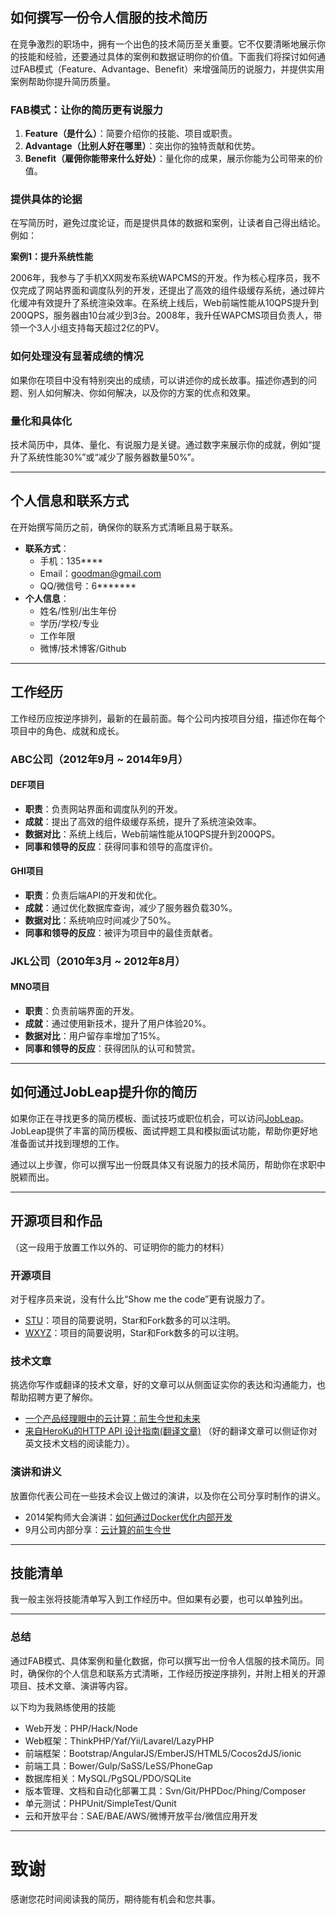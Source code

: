 ## 如何撰写一份令人信服的技术简历

在竞争激烈的职场中，拥有一个出色的技术简历至关重要。它不仅要清晰地展示你的技能和经验，还要通过具体的案例和数据证明你的价值。下面我们将探讨如何通过FAB模式（Feature、Advantage、Benefit）来增强简历的说服力，并提供实用案例帮助你提升简历质量。

### FAB模式：让你的简历更有说服力

1. **Feature（是什么）**：简要介绍你的技能、项目或职责。
2. **Advantage（比别人好在哪里）**：突出你的独特贡献和优势。
3. **Benefit（雇佣你能带来什么好处）**：量化你的成果，展示你能为公司带来的价值。

### 提供具体的论据

在写简历时，避免过度论证，而是提供具体的数据和案例，让读者自己得出结论。例如：

**案例1：提升系统性能**

2006年，我参与了手机XX网发布系统WAPCMS的开发。作为核心程序员，我不仅完成了网站界面和调度队列的开发，还提出了高效的组件级缓存系统，通过碎片化缓冲有效提升了系统渲染效率。在系统上线后，Web前端性能从10QPS提升到200QPS，服务器由10台减少到3台。2008年，我升任WAPCMS项目负责人，带领一个3人小组支持每天超过2亿的PV。

### 如何处理没有显著成绩的情况

如果你在项目中没有特别突出的成绩，可以讲述你的成长故事。描述你遇到的问题、别人如何解决、你如何解决，以及你的方案的优点和效果。

### 量化和具体化

技术简历中，具体、量化、有说服力是关键。通过数字来展示你的成就，例如“提升了系统性能30%”或“减少了服务器数量50%”。

---

## 个人信息和联系方式

在开始撰写简历之前，确保你的联系方式清晰且易于联系。

- **联系方式**：
  - 手机：135****
  - Email：goodman@gmail.com
  - QQ/微信号：6*******
- **个人信息**：
  - 姓名/性别/出生年份
  - 学历/学校/专业
  - 工作年限
  - 微博/技术博客/Github

---

## 工作经历

工作经历应按逆序排列，最新的在最前面。每个公司内按项目分组，描述你在每个项目中的角色、成就和成长。

### ABC公司（2012年9月 ~ 2014年9月）

#### DEF项目
- **职责**：负责网站界面和调度队列的开发。
- **成就**：提出了高效的组件级缓存系统，提升了系统渲染效率。
- **数据对比**：系统上线后，Web前端性能从10QPS提升到200QPS。
- **同事和领导的反应**：获得同事和领导的高度评价。

#### GHI项目
- **职责**：负责后端API的开发和优化。
- **成就**：通过优化数据库查询，减少了服务器负载30%。
- **数据对比**：系统响应时间减少了50%。
- **同事和领导的反应**：被评为项目中的最佳贡献者。

### JKL公司（2010年3月 ~ 2012年8月）

#### MNO项目
- **职责**：负责前端界面的开发。
- **成就**：通过使用新技术，提升了用户体验20%。
- **数据对比**：用户留存率增加了15%。
- **同事和领导的反应**：获得团队的认可和赞赏。

---

## 如何通过JobLeap提升你的简历

如果你正在寻找更多的简历模板、面试技巧或职位机会，可以访问[JobLeap](https://www.jobleap.cn)。JobLeap提供了丰富的简历模板、面试押题工具和模拟面试功能，帮助你更好地准备面试并找到理想的工作。

通过以上步骤，你可以撰写出一份既具体又有说服力的技术简历，帮助你在求职中脱颖而出。

---

## 开源项目和作品

（这一段用于放置工作以外的、可证明你的能力的材料）

### 开源项目
对于程序员来说，没有什么比“Show me the code”更有说服力了。

- [STU](http://github.com/yourname/projectname)：项目的简要说明，Star和Fork数多的可以注明。
- [WXYZ](http://github.com/yourname/projectname)：项目的简要说明，Star和Fork数多的可以注明。

### 技术文章
挑选你写作或翻译的技术文章，好的文章可以从侧面证实你的表达和沟通能力，也帮助招聘方更了解你。

- [一个产品经理眼中的云计算：前生今世和未来](http://get..com/706.get)
- [来自HeroKu的HTTP API 设计指南(翻译文章)](http://get..com/343.get) （好的翻译文章可以侧证你对英文技术文档的阅读能力）。

### 演讲和讲义
放置你代表公司在一些技术会议上做过的演讲，以及你在公司分享时制作的讲义。

- 2014架构师大会演讲：[如何通过Docker优化内部开发](http://.com)
- 9月公司内部分享：[云计算的前生今世](http://.com)

---

## 技能清单
我一般主张将技能清单写入到工作经历中。但如果有必要，也可以单独列出。

---

### 总结
通过FAB模式、具体案例和量化数据，你可以撰写出一份令人信服的技术简历。同时，确保你的个人信息和联系方式清晰，工作经历按逆序排列，并附上相关的开源项目、技术文章、演讲等内容。

以下均为我熟练使用的技能

- Web开发：PHP/Hack/Node
- Web框架：ThinkPHP/Yaf/Yii/Lavarel/LazyPHP
- 前端框架：Bootstrap/AngularJS/EmberJS/HTML5/Cocos2dJS/ionic
- 前端工具：Bower/Gulp/SaSS/LeSS/PhoneGap
- 数据库相关：MySQL/PgSQL/PDO/SQLite
- 版本管理、文档和自动化部署工具：Svn/Git/PHPDoc/Phing/Composer
- 单元测试：PHPUnit/SimpleTest/Qunit
- 云和开放平台：SAE/BAE/AWS/微博开放平台/微信应用开发

---

# 致谢
感谢您花时间阅读我的简历，期待能有机会和您共事。
